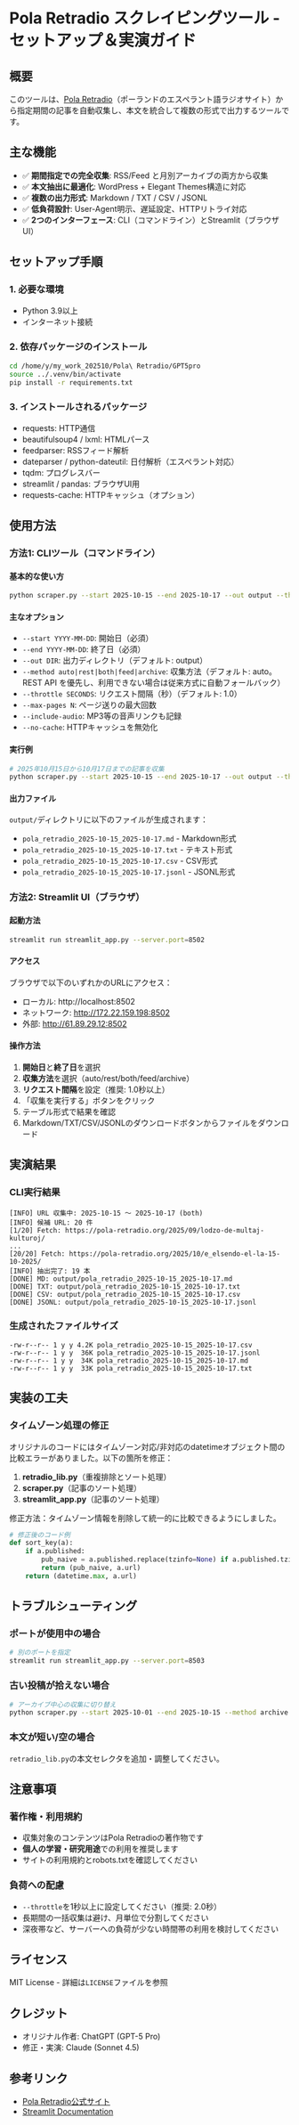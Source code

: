# Pola Retradio スクレイピングツール - セットアップ＆実演ガイド

## 概要

このツールは、[Pola Retradio](https://pola-retradio.org/)（ポーランドのエスペラント語ラジオサイト）から指定期間の記事を自動収集し、本文を統合して複数の形式で出力するツールです。

## 主な機能

- ✅ **期間指定での完全収集**: RSS/Feed と月別アーカイブの両方から収集
- ✅ **本文抽出に最適化**: WordPress + Elegant Themes構造に対応
- ✅ **複数の出力形式**: Markdown / TXT / CSV / JSONL
- ✅ **低負荷設計**: User-Agent明示、遅延設定、HTTPリトライ対応
- ✅ **2つのインターフェース**: CLI（コマンドライン）とStreamlit（ブラウザUI）

## セットアップ手順

### 1. 必要な環境

- Python 3.9以上
- インターネット接続

### 2. 依存パッケージのインストール

```bash
cd /home/y/my_work_202510/Pola\ Retradio/GPT5pro
source ../.venv/bin/activate
pip install -r requirements.txt
```

### 3. インストールされるパッケージ

- requests: HTTP通信
- beautifulsoup4 / lxml: HTMLパース
- feedparser: RSSフィード解析
- dateparser / python-dateutil: 日付解析（エスペラント対応）
- tqdm: プログレスバー
- streamlit / pandas: ブラウザUI用
- requests-cache: HTTPキャッシュ（オプション）

## 使用方法

### 方法1: CLIツール（コマンドライン）

#### 基本的な使い方

```bash
python scraper.py --start 2025-10-15 --end 2025-10-17 --out output --throttle 2.0
```

#### 主なオプション

- `--start YYYY-MM-DD`: 開始日（必須）
- `--end YYYY-MM-DD`: 終了日（必須）
- `--out DIR`: 出力ディレクトリ（デフォルト: output）
- `--method auto|rest|both|feed|archive`: 収集方法（デフォルト: auto。REST API を優先し、利用できない場合は従来方式に自動フォールバック）
- `--throttle SECONDS`: リクエスト間隔（秒）（デフォルト: 1.0）
- `--max-pages N`: ページ送りの最大回数
- `--include-audio`: MP3等の音声リンクも記録
- `--no-cache`: HTTPキャッシュを無効化

#### 実行例

```bash
# 2025年10月15日から10月17日までの記事を収集
python scraper.py --start 2025-10-15 --end 2025-10-17 --out output --throttle 2.0
```

#### 出力ファイル

`output/`ディレクトリに以下のファイルが生成されます：

- `pola_retradio_2025-10-15_2025-10-17.md` - Markdown形式
- `pola_retradio_2025-10-15_2025-10-17.txt` - テキスト形式
- `pola_retradio_2025-10-15_2025-10-17.csv` - CSV形式
- `pola_retradio_2025-10-15_2025-10-17.jsonl` - JSONL形式

### 方法2: Streamlit UI（ブラウザ）

#### 起動方法

```bash
streamlit run streamlit_app.py --server.port=8502
```

#### アクセス

ブラウザで以下のいずれかのURLにアクセス：

- ローカル: http://localhost:8502
- ネットワーク: http://172.22.159.198:8502
- 外部: http://61.89.29.12:8502

#### 操作方法

1. **開始日**と**終了日**を選択
2. **収集方法**を選択（auto/rest/both/feed/archive）
3. **リクエスト間隔**を設定（推奨: 1.0秒以上）
4. 「収集を実行する」ボタンをクリック
5. テーブル形式で結果を確認
6. Markdown/TXT/CSV/JSONLのダウンロードボタンからファイルをダウンロード

## 実演結果

### CLI実行結果

```
[INFO] URL 収集中: 2025-10-15 ～ 2025-10-17 (both)
[INFO] 候補 URL: 20 件
[1/20] Fetch: https://pola-retradio.org/2025/09/lodzo-de-multaj-kulturoj/
...
[20/20] Fetch: https://pola-retradio.org/2025/10/e_elsendo-el-la-15-10-2025/
[INFO] 抽出完了: 19 本
[DONE] MD: output/pola_retradio_2025-10-15_2025-10-17.md
[DONE] TXT: output/pola_retradio_2025-10-15_2025-10-17.txt
[DONE] CSV: output/pola_retradio_2025-10-15_2025-10-17.csv
[DONE] JSONL: output/pola_retradio_2025-10-15_2025-10-17.jsonl
```

### 生成されたファイルサイズ

```
-rw-r--r-- 1 y y 4.2K pola_retradio_2025-10-15_2025-10-17.csv
-rw-r--r-- 1 y y  36K pola_retradio_2025-10-15_2025-10-17.jsonl
-rw-r--r-- 1 y y  34K pola_retradio_2025-10-15_2025-10-17.md
-rw-r--r-- 1 y y  33K pola_retradio_2025-10-15_2025-10-17.txt
```

## 実装の工夫

### タイムゾーン処理の修正

オリジナルのコードにはタイムゾーン対応/非対応のdatetimeオブジェクト間の比較エラーがありました。以下の箇所を修正：

1. **retradio_lib.py**（重複排除とソート処理）
2. **scraper.py**（記事のソート処理）
3. **streamlit_app.py**（記事のソート処理）

修正方法：タイムゾーン情報を削除して統一的に比較できるようにしました。

```python
# 修正後のコード例
def sort_key(a):
    if a.published:
        pub_naive = a.published.replace(tzinfo=None) if a.published.tzinfo else a.published
        return (pub_naive, a.url)
    return (datetime.max, a.url)
```

## トラブルシューティング

### ポートが使用中の場合

```bash
# 別のポートを指定
streamlit run streamlit_app.py --server.port=8503
```

### 古い投稿が拾えない場合

```bash
# アーカイブ中心の収集に切り替え
python scraper.py --start 2025-10-01 --end 2025-10-15 --method archive --max-pages 10
```

### 本文が短い/空の場合

`retradio_lib.py`の本文セレクタを追加・調整してください。

## 注意事項

### 著作権・利用規約

- 収集対象のコンテンツはPola Retradioの著作物です
- **個人の学習・研究用途**での利用を推奨します
- サイトの利用規約とrobots.txtを確認してください

### 負荷への配慮

- `--throttle`を1秒以上に設定してください（推奨: 2.0秒）
- 長期間の一括収集は避け、月単位で分割してください
- 深夜帯など、サーバーへの負荷が少ない時間帯の利用を検討してください

## ライセンス

MIT License - 詳細は`LICENSE`ファイルを参照

## クレジット

- オリジナル作者: ChatGPT (GPT-5 Pro)
- 修正・実演: Claude (Sonnet 4.5)

## 参考リンク

- [Pola Retradio公式サイト](https://pola-retradio.org/)
- [Streamlit Documentation](https://docs.streamlit.io/)
